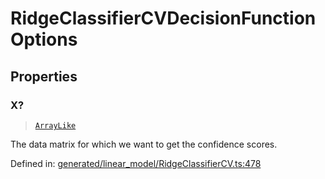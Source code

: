 # RidgeClassifierCVDecisionFunctionOptions

## Properties

### X?

> [`ArrayLike`](../types/ArrayLike.md)

The data matrix for which we want to get the confidence scores.

Defined in:  [generated/linear\_model/RidgeClassifierCV.ts:478](https://github.com/transitive-bullshit/scikit-learn-ts/blob/92ab806/packages/sklearn/src/generated/linear_model/RidgeClassifierCV.ts#L478)
